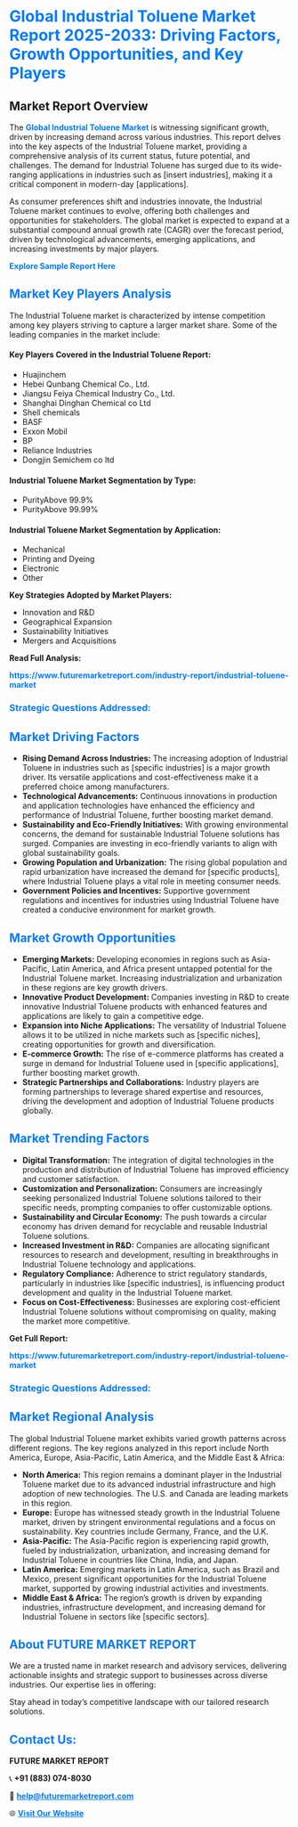 <h1 style="color: #007BFF;">Global Industrial Toluene Market Report 2025-2033: Driving Factors, Growth Opportunities, and Key Players</h1>

<section id="overview">
<h2>Market Report Overview</h2>
<p>The <a href="https://www.futuremarketreport.com/industry-report/industrial-toluene-market" style="color: #007BFF; text-decoration: none;"><strong>Global Industrial Toluene Market</strong></a> is witnessing significant growth, driven by increasing demand across various industries. This report delves into the key aspects of the Industrial Toluene market, providing a comprehensive analysis of its current status, future potential, and challenges. The demand for Industrial Toluene has surged due to its wide-ranging applications in industries such as [insert industries], making it a critical component in modern-day [applications].</p>
<p>As consumer preferences shift and industries innovate, the Industrial Toluene market continues to evolve, offering both challenges and opportunities for stakeholders. The global market is expected to expand at a substantial compound annual growth rate (CAGR) over the forecast period, driven by technological advancements, emerging applications, and increasing investments by major players.</p>
</section>

<section id="overview">
<p><a href="https://www.futuremarketreport.com/request-sample/reportId=44278" style="color: #007BFF; text-decoration: none;"><strong>Explore Sample Report Here</strong></a></p>
</section>

<section id="key-players">
<h2 style="color: #007BFF;">Market Key Players Analysis</h2>
<p>The Industrial Toluene market is characterized by intense competition among key players striving to capture a larger market share. Some of the leading companies in the market include:</p>
<h4>Key Players Covered in the Industrial Toluene Report:</h4>
<ul><li>Huajinchem</li><li>Hebei Qunbang Chemical Co., Ltd.</li><li>Jiangsu Feiya Chemical Industry Co., Ltd.</li><li>Shanghai Dinghan Chemical co Ltd</li><li>Shell chemicals</li><li>BASF</li><li>Exxon Mobil</li><li>BP</li><li>Reliance Industries</li><li>Dongjin Semichem co ltd</li></ul>
<h4>Industrial Toluene Market Segmentation by Type:</h4>
<ul><li>PurityAbove 99.9%</li><li>PurityAbove 99.99%</li></ul>

<h4>Industrial Toluene Market Segmentation by Application:</h4>
<ul><li>Mechanical</li><li>Printing and Dyeing</li><li>Electronic</li><li>Other</li></ul>
<p><strong>Key Strategies Adopted by Market Players:</strong></p>
<ul>
<li>Innovation and R&D</li>
<li>Geographical Expansion</li>
<li>Sustainability Initiatives</li>
<li>Mergers and Acquisitions</li>
</ul>
</section>

<section>
<p><strong>Read Full Analysis: </strong></p><a href="https://www.futuremarketreport.com/industry-report/industrial-toluene-market" style="color: #007BFF; text-decoration: none;"><strong>https://www.futuremarketreport.com/industry-report/industrial-toluene-market</strong></a>
<h3 style="color: #007BFF;">Strategic Questions Addressed:</h3>
</section>

<section id="driving-factors">
<h2 style="color: #007BFF;">Market Driving Factors</h2>
<ul>
<li><strong>Rising Demand Across Industries:</strong> The increasing adoption of Industrial Toluene in industries such as [specific industries] is a major growth driver. Its versatile applications and cost-effectiveness make it a preferred choice among manufacturers.</li>
<li><strong>Technological Advancements:</strong> Continuous innovations in production and application technologies have enhanced the efficiency and performance of Industrial Toluene, further boosting market demand.</li>
<li><strong>Sustainability and Eco-Friendly Initiatives:</strong> With growing environmental concerns, the demand for sustainable Industrial Toluene solutions has surged. Companies are investing in eco-friendly variants to align with global sustainability goals.</li>
<li><strong>Growing Population and Urbanization:</strong> The rising global population and rapid urbanization have increased the demand for [specific products], where Industrial Toluene plays a vital role in meeting consumer needs.</li>
<li><strong>Government Policies and Incentives:</strong> Supportive government regulations and incentives for industries using Industrial Toluene have created a conducive environment for market growth.</li>
</ul>
</section>

<section id="growth-opportunities">
<h2 style="color: #007BFF;">Market Growth Opportunities</h2>
<ul>
<li><strong>Emerging Markets:</strong> Developing economies in regions such as Asia-Pacific, Latin America, and Africa present untapped potential for the Industrial Toluene market. Increasing industrialization and urbanization in these regions are key growth drivers.</li>
<li><strong>Innovative Product Development:</strong> Companies investing in R&D to create innovative Industrial Toluene products with enhanced features and applications are likely to gain a competitive edge.</li>
<li><strong>Expansion into Niche Applications:</strong> The versatility of Industrial Toluene allows it to be utilized in niche markets such as [specific niches], creating opportunities for growth and diversification.</li>
<li><strong>E-commerce Growth:</strong> The rise of e-commerce platforms has created a surge in demand for Industrial Toluene used in [specific applications], further boosting market growth.</li>
<li><strong>Strategic Partnerships and Collaborations:</strong> Industry players are forming partnerships to leverage shared expertise and resources, driving the development and adoption of Industrial Toluene products globally.</li>
</ul>
</section>

<section id="trending-factors">
<h2 style="color: #007BFF;">Market Trending Factors</h2>
<ul>
<li><strong>Digital Transformation:</strong> The integration of digital technologies in the production and distribution of Industrial Toluene has improved efficiency and customer satisfaction.</li>
<li><strong>Customization and Personalization:</strong> Consumers are increasingly seeking personalized Industrial Toluene solutions tailored to their specific needs, prompting companies to offer customizable options.</li>
<li><strong>Sustainability and Circular Economy:</strong> The push towards a circular economy has driven demand for recyclable and reusable Industrial Toluene solutions.</li>
<li><strong>Increased Investment in R&D:</strong> Companies are allocating significant resources to research and development, resulting in breakthroughs in Industrial Toluene technology and applications.</li>
<li><strong>Regulatory Compliance:</strong> Adherence to strict regulatory standards, particularly in industries like [specific industries], is influencing product development and quality in the Industrial Toluene market.</li>
<li><strong>Focus on Cost-Effectiveness:</strong> Businesses are exploring cost-efficient Industrial Toluene solutions without compromising on quality, making the market more competitive.</li>
</ul>
</section>

<section>
<p><strong>Get Full Report: </strong></p><a href="https://www.futuremarketreport.com/industry-report/industrial-toluene-market" style="color: #007BFF; text-decoration: none;"><strong>https://www.futuremarketreport.com/industry-report/industrial-toluene-market</strong></a>
<h3 style="color: #007BFF;">Strategic Questions Addressed:</h3>
</section>


<section id="regional-analysis">
<h2 style="color: #007BFF;">Market Regional Analysis</h2>
<p>The global Industrial Toluene market exhibits varied growth patterns across different regions. The key regions analyzed in this report include North America, Europe, Asia-Pacific, Latin America, and the Middle East & Africa:</p>
<ul>
<li><strong>North America:</strong> This region remains a dominant player in the Industrial Toluene market due to its advanced industrial infrastructure and high adoption of new technologies. The U.S. and Canada are leading markets in this region.</li>
<li><strong>Europe:</strong> Europe has witnessed steady growth in the Industrial Toluene market, driven by stringent environmental regulations and a focus on sustainability. Key countries include Germany, France, and the U.K.</li>
<li><strong>Asia-Pacific:</strong> The Asia-Pacific region is experiencing rapid growth, fueled by industrialization, urbanization, and increasing demand for Industrial Toluene in countries like China, India, and Japan.</li>
<li><strong>Latin America:</strong> Emerging markets in Latin America, such as Brazil and Mexico, present significant opportunities for the Industrial Toluene market, supported by growing industrial activities and investments.</li>
<li><strong>Middle East & Africa:</strong> The region’s growth is driven by expanding industries, infrastructure development, and increasing demand for Industrial Toluene in sectors like [specific sectors].</li>
</ul>
</section>

<footer>
<h2 style="color: #007BFF;">About FUTURE MARKET REPORT</h2>
<p>We are a trusted name in market research and advisory services, delivering actionable insights and strategic support to businesses across diverse industries. Our expertise lies in offering:</p>

<p>Stay ahead in today’s competitive landscape with our tailored research solutions.</p>

<h2 style="color: #007BFF;">Contact Us:</h2>
<p><strong>FUTURE MARKET REPORT</strong></p>
<p>📞 <strong>+91 (883) 074-8030</strong></p>
<p>📧 <strong><a href="mailto:help@futuremarketreport.com" style="color: #007BFF;">help@futuremarketreport.com</a></strong></p>
<p>🌐 <strong><a href="https://www.futuremarketreport.com/" style="color: #007BFF;">Visit Our Website</a></strong></p>
</footer>
